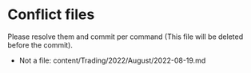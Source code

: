 # Conflict files
Please resolve them and commit per command (This file will be deleted before the commit).
- Not a file: content/Trading/2022/August/2022-08-19.md